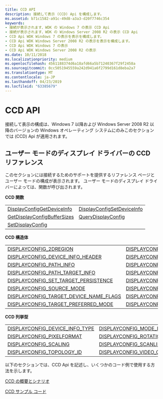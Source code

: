 ```yaml
---
title: CCD API
description: 接続して表示 (CCD) Api を構成します。
ms.assetid: b71c1582-a91c-49d8-a3a3-d20f7746c354
keywords:
- 接続が表示されます、WDK の Windows 7 の表示 CCD Api
- 接続が表示されます、WDK の Windows Server 2008 R2 の表示 CCD Api
- CCD Api WDK Windows 7 の表示を表示を構成します。
- CCD Api WDK Windows Server 2008 R2 の表示を表示を構成します。
- CCD Api WDK Windows 7 の表示
- CCD Api WDK Windows Server 2008 R2 の表示
ms.date: 10/11/2018
ms.localizationpriority: medium
ms.openlocfilehash: 4561188374d6a18afd66a5b71240367f29f2458a
ms.sourcegitcommit: 0cc5051945559a242d941a6f2799d161d8eba2a7
ms.translationtype: MT
ms.contentlocale: ja-JP
ms.lasthandoff: 04/23/2019
ms.locfileid: "63385679"
---
```

# <a name="ccd-apis"></a>CCD API


接続して表示の構成は、Windows 7 以降および Windows Server 2008 R2 以降のバージョンの Windows オペレーティング システムにのみこのセクションでは (CCD) Api が適用されます。

## <a name="ccd-reference-for-user-mode-display-drivers"></a>ユーザー モードのディスプレイ ドライバーの CCD リファレンス

このセクションには接続するためのサポートを提供するリファレンス ページとユーザー モードの構成が表示されます。 ユーザー モードのディスプレイ ドライバーによっては、関数が呼び出されます。


**CCD 関数**

|||
|:--|:--|
|[DisplayConfigGetDeviceInfo](https://docs.microsoft.com/windows/desktop/api/winuser/nf-winuser-displayconfiggetdeviceinfo)|[DisplayConfigSetDeviceInfo](https://docs.microsoft.com/windows/desktop/api/winuser/nf-winuser-displayconfigsetdeviceinfo)|
|[GetDisplayConfigBufferSizes](https://docs.microsoft.com/windows/desktop/api/winuser/nf-winuser-getdisplayconfigbuffersizes)|[QueryDisplayConfig](https://docs.microsoft.com/windows/desktop/api/winuser/nf-winuser-querydisplayconfig)|
|[SetDisplayConfig](https://docs.microsoft.com/windows/desktop/api/winuser/nf-winuser-setdisplayconfig)||

 
**CCD 構造体**

|||
|:--|:--|
|[DISPLAYCONFIG_2DREGION](https://docs.microsoft.com/windows/desktop/api/wingdi/ns-wingdi-displayconfig_2dregion)|[DISPLAYCONFIG_ADAPTER_NAME](https://docs.microsoft.com/windows/desktop/api/wingdi/ns-wingdi-displayconfig_adapter_name)|
|[DISPLAYCONFIG_DEVICE_INFO_HEADER](https://docs.microsoft.com/windows/desktop/api/wingdi/ns-wingdi-displayconfig_device_info_header)|[DISPLAYCONFIG_MODE_INFO](https://docs.microsoft.com/windows/desktop/api/wingdi/ns-wingdi-displayconfig_mode_info)|
|[DISPLAYCONFIG_PATH_INFO](https://docs.microsoft.com/windows/desktop/api/wingdi/ns-wingdi-displayconfig_path_info)|[DISPLAYCONFIG_PATH_SOURCE_INFO](https://docs.microsoft.com/windows/desktop/api/wingdi/ns-wingdi-displayconfig_path_source_info)|
|[DISPLAYCONFIG_PATH_TARGET_INFO](https://docs.microsoft.com/windows/desktop/api/wingdi/ns-wingdi-displayconfig_path_target_info)|[DISPLAYCONFIG_RATIONAL](https://docs.microsoft.com/windows/desktop/api/wingdi/ns-wingdi-displayconfig_rational)|
|[DISPLAYCONFIG_SET_TARGET_PERSISTENCE](https://docs.microsoft.com/windows/desktop/api/wingdi/ns-wingdi-displayconfig_set_target_persistence)|[DISPLAYCONFIG_SOURCE_DEVICE_NAME](https://docs.microsoft.com/windows/desktop/api/wingdi/ns-wingdi-displayconfig_source_device_name)|
|[DISPLAYCONFIG_SOURCE_MODE](https://docs.microsoft.com/windows/desktop/api/wingdi/ns-wingdi-displayconfig_source_mode)|[DISPLAYCONFIG_TARGET_DEVICE_NAME](https://docs.microsoft.com/windows/desktop/api/wingdi/ns-wingdi-displayconfig_target_device_name)|
|[DISPLAYCONFIG_TARGET_DEVICE_NAME_FLAGS](https://docs.microsoft.com/windows/desktop/api/wingdi/ns-wingdi-displayconfig_target_device_name_flags)|[DISPLAYCONFIG_TARGET_MODE](https://docs.microsoft.com/windows/desktop/api/wingdi/ns-wingdi-displayconfig_target_mode)|
|[DISPLAYCONFIG_TARGET_PREFERRED_MODE](https://docs.microsoft.com/windows/desktop/api/wingdi/ns-wingdi-displayconfig_target_preferred_mode)|[DISPLAYCONFIG_VIDEO_SIGNAL_INFO](https://docs.microsoft.com/windows/desktop/api/wingdi/ns-wingdi-displayconfig_video_signal_info)|

 
**CCD 列挙型**

|||
|:--|:--|
|[DISPLAYCONFIG_DEVICE_INFO_TYPE](https://docs.microsoft.com/windows/desktop/api/wingdi/ne-wingdi-displayconfig_device_info_type)|[DISPLAYCONFIG_MODE_INFO_TYPE](https://docs.microsoft.com/windows/desktop/api/wingdi/ne-wingdi-displayconfig_mode_info_type)|
|[DISPLAYCONFIG_PIXELFORMAT](https://docs.microsoft.com/windows/desktop/api/wingdi/ne-wingdi-displayconfig_pixelformat)|[DISPLAYCONFIG_ROTATION](https://docs.microsoft.com/windows/desktop/api/wingdi/ne-wingdi-displayconfig_rotation)|
|[DISPLAYCONFIG_SCALING](https://docs.microsoft.com/windows/desktop/api/wingdi/ne-wingdi-displayconfig_scaling)|[DISPLAYCONFIG_SCANLINE_ORDERING](https://docs.microsoft.com/windows/desktop/api/wingdi/ne-wingdi-displayconfig_scanline_ordering)|
|[DISPLAYCONFIG_TOPOLOGY_ID](https://docs.microsoft.com/windows/desktop/api/wingdi/ne-wingdi-displayconfig_topology_id)|[DISPLAYCONFIG_VIDEO_OUTPUT_TECHNOLOGY](https://docs.microsoft.com/windows/desktop/api/wingdi/ne-wingdi-displayconfig_video_output_technology)|


以下のセクションでは、CCD Api を記述し、いくつかのコード例で使用する方法を示します。

[CCD の概要とシナリオ](ccd-summaries-and-scenarios.md)

[CCD サンプル コード](ccd-example-code.md)

 

 





